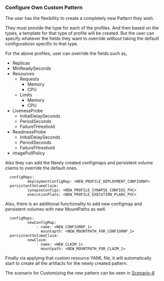 ### Configure Own Custom Pattern

The user has the flexibility to create a completely new Pattern they wish.

They must provide the type for each of the profiles. And then based on the types, a template for that type of profile will be created.
But the user can specify whatever the fields they want to override without taking the default configuratiosn specific to that type.

For the above profiles, user can override the fields such as,

* Replicas
* MinReadySeconds
* Resources 
  * Requests 
    * Memory 
    * CPU
  * Limits 
    * Memory 
    * CPU
* LivenessProbe
  - InitialDelaySeconds
  - PeriodSeconds
  - FailureTHreshold
* ReadinessProbe
  - InitialDelaySeconds
  - PeriodSeconds
  - FailureTHreshold
* imagePullPolicy


Also they can add the Newly created configmaps and persistent volume claims to override the default ones.

```
  configMaps:
          deploymentConfigMap: <NEW_PROFILE_DEPLOYMENT_CONFIGMAP>
  persistentVolumeClaim:
          synapseConfigs: <NEW_PROFILE_SYNAPSE_CONFIGS_PVC>
          executionPlans: <NEW_PROFILE_EXECUTION_PLANS_PVC>
```
Also, there is an additional functionality to add new configmap and persistent volumes with new MountPaths as well.
```
  configMaps:
          newConfigMap:
              - name: <NEW_CONFIGMAP_1>
                mountapth: <NEW_MOUNTPATH_FOR_CONFIGMAP_1>
  persistentVolumeClaim:
          newClaim:
              - name: <NEW_CLAIM_1>
                mountpath: <NEW_MOUNTPATH_FOR_CLAIM_1>
```
Finally via applying that custom resource YAML file, it will automatically start to create all the artifacts for the newly created pattern.

The scenario for Customizing the new pattern can be seen in [Scenario-6](https://github.com/wso2/k8s-wso2am-operator/tree/master/scenarios/scenario-6)

